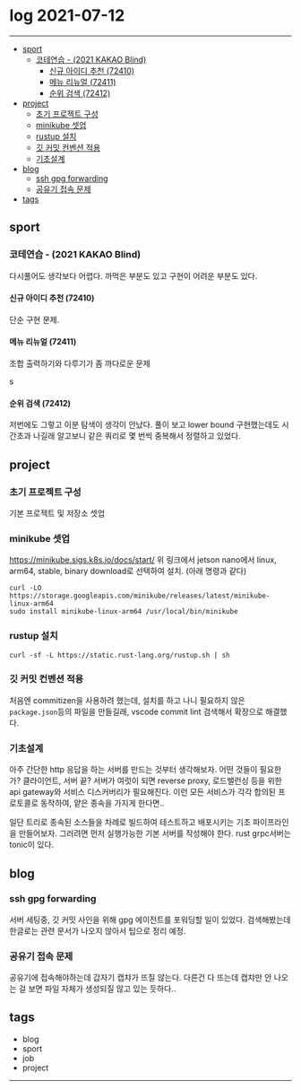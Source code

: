 # log 2021-07-12

--------------------------

- [sport](#sport)
  - [코테연습 - (2021 KAKAO Blind)](#코테연습---2021-kakao-blind)
    - [신규 아이디 추천 (72410)](#신규-아이디-추천-72410)
    - [메뉴 리뉴얼 (72411)](#메뉴-리뉴얼-72411)
    - [순위 검색 (72412)](#순위-검색-72412)
- [project](#project)
  - [초기 프로젝트 구성](#초기-프로젝트-구성)
  - [minikube 셋업](#minikube-셋업)
  - [rustup 설치](#rustup-설치)
  - [깃 커밋 컨벤션 적용](#깃-커밋-컨벤션-적용)
  - [기초설계](#기초설계)
- [blog](#blog)
  - [ssh gpg forwarding](#ssh-gpg-forwarding)
  - [공유기 접속 문제](#공유기-접속-문제)
- [tags](#tags)

## sport
### 코테연습 - (2021 KAKAO Blind)

다시풀어도 생각보다 어렵다. 까먹은 부분도 있고 구현이 어려운 부분도 있다.

#### 신규 아이디 추천 (72410)

단순 구현 문제.


#### 메뉴 리뉴얼 (72411)

조합 출력하기와 다루기가 좀 까다로운 문제

s
#### 순위 검색 (72412)

저번에도 그렇고 이분 탐색이 생각이 안났다.
풀이 보고 lower bound 구현했는데도 시간초과 나길래 알고보니 같은 쿼리로 몇 번씩 중복해서 정렬하고 있었다.


## project

### 초기 프로젝트 구성

기본 프로젝트 및 저장소 셋업

### minikube 셋업

https://minikube.sigs.k8s.io/docs/start/
위 링크에서 jetson nano에서 linux, arm64, stable, binary download로 선택하여 설치. (아래 명령과 같다)

```
curl -LO https://storage.googleapis.com/minikube/releases/latest/minikube-linux-arm64
sudo install minikube-linux-arm64 /usr/local/bin/minikube
```

### rustup 설치

```
curl -sf -L https://static.rust-lang.org/rustup.sh | sh
```

### 깃 커밋 컨벤션 적용

처음엔 commitizen을 사용하려 했는데, 설치를 하고 나니 필요하지 않은 `package.json`등의 파일을 만들길래, vscode commit lint 검색해서 확장으로 해결했다.

### 기초설계

아주 간단한 http 응답을 하는 서버를 만드는 것부터 생각해보자.
어떤 것들이 필요한가? 클라이언트, 서버 끝?
서버가 여럿이 되면 reverse proxy, 로드밸런싱 등을 위한 api gateway와 서비스 디스커버리가 필요해진다. 이런 모든 서비스가 각각 합의된 프로토콜로 동작하여, 얕은 종속을 가지게 한다면..

일단 트리로 종속된 소스들을 차례로 빌드하여 테스트하고 배포시키는 기초 파이프라인을 만들어보자. 그러려면 먼저 실행가능한 기본 서버를 작성해야 한다. rust grpc서버는 tonic이 있다.




## blog

### ssh gpg forwarding

서버 세팅중, 깃 커밋 사인을 위해 gpg 에이전트를 포워딩할 일이 있었다. 검색해봤는데 한글로는 관련 문서가 나오지 않아서 팁으로 정리 예정.


### 공유기 접속 문제

공유기에 접속해야하는데 갑자기 캡챠가 뜨질 않는다. 다른건 다 뜨는데 캡챠만 안 나오는 걸 보면 파일 자체가 생성되질 않고 있는 듯하다..


## tags
- blog
- sport
- job
- project

--------------------------

